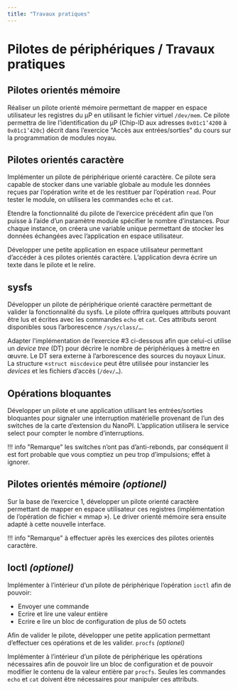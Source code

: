 ```yaml
---
title: "Travaux pratiques"
---
```


# Pilotes de périphériques / Travaux pratiques

## Pilotes orientés mémoire

Réaliser un pilote orienté mémoire permettant de mapper en espace utilisateur les registres du µP en utilisant le fichier virtuel `/dev/mem`. Ce pilote permettra de lire l’identification du µP (Chip-ID aux adresses `0x01c1’4200` à `0x01c1’420c`) décrit dans l’exercice "Accès aux entrées/sorties" du cours sur la programmation de modules noyau.

## Pilotes orientés caractère

Implémenter un pilote de périphérique orienté caractère. Ce pilote sera capable de stocker dans une variable globale au module les données reçues par l’opération write et de les restituer par l’opération `read`. Pour tester le module, on utilisera les commandes `echo` et `cat`.

Etendre la fonctionnalité du pilote de l’exercice précédent afin que l’on puisse à l’aide d’un paramètre module spécifier le nombre d’instances. Pour chaque instance, on créera une variable unique permettant de stocker les données échangées avec l’application en espace utilisateur.

Développer une petite application en espace utilisateur permettant d’accéder à ces pilotes orientés caractère. L’application devra écrire un texte dans le pilote et le relire.

## sysfs

Développer un pilote de périphérique orienté caractère permettant de valider la fonctionnalité du sysfs. Le pilote offrira quelques attributs pouvant être lus et écrites avec les commandes `echo` et `cat`. Ces attributs seront disponibles sous l’arborescence `/sys/class/…`. 

Adapter l’implémentation de l’exercice #3 ci-dessous afin que celui-ci utilise un _device tree_ (DT) pour décrire le nombre de périphériques à mettre en œuvre. Le DT sera externe à l’arborescence des sources du noyaux Linux. La structure «`struct miscdevice` peut être utilisée pour instancier les _devices_ et les fichiers d’accès (`/dev/…`).

## Opérations bloquantes

Développer un pilote et une application utilisant les entrées/sorties bloquantes pour signaler une interruption matérielle provenant de l’un des switches de la carte d’extension du NanoPI. L’application utilisera le service select pour compter le nombre d’interruptions.

!!! info "Remarque"
    les switches n’ont pas d’anti-rebonds, par conséquent il est fort probable que vous comptiez un peu trop
    d’impulsions; effet à ignorer.

## Pilotes orientés mémoire _(optionel)_

Sur la base de l’exercice 1, développer un pilote orienté caractère permettant de mapper en espace utilisateur ces registres (implémentation de l’opération de fichier « mmap »). 
Le driver orienté mémoire sera ensuite adapté à cette nouvelle interface.

!!! info "Remarque"
    à effectuer après les exercices des pilotes orientés caractère.

## Ioctl _(optionel)_

Implémenter à l’intérieur d’un pilote de périphérique l’opération `ioctl` afin de pouvoir:

- Envoyer une commande
- Ecrire et lire une valeur entière
- Ecrire e lire un bloc de configuration de plus de 50 octets

Afin de valider le pilote, développer une petite application permettant d’effectuer ces opérations et de les valider. 
`procfs` _(optionel)_

Implémenter à l’intérieur d’un pilote de périphérique les opérations nécessaires afin de pouvoir lire un bloc de configuration et de pouvoir modifier le contenu de la valeur entière par `procfs`. Seules les commandes `echo` et `cat` doivent être nécessaires pour manipuler ces attributs.
